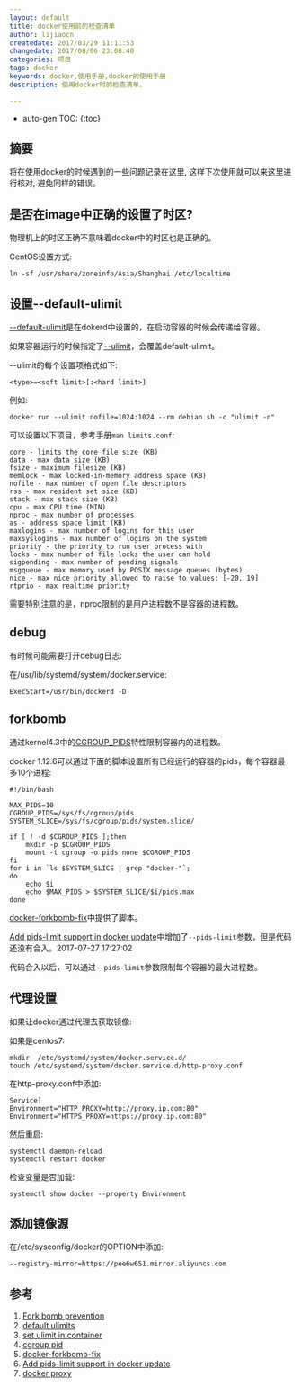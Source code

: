 ```yaml
---
layout: default
title: docker使用前的检查清单
author: lijiaocn
createdate: 2017/03/29 11:11:53
changedate: 2017/08/06 23:08:40
categories: 项目
tags: docker
keywords: docker,使用手册,docker的使用手册
description: 使用docker时的检查清单。

---
```


* auto-gen TOC:
{:toc}

## 摘要

将在使用docker的时候遇到的一些问题记录在这里, 这样下次使用就可以来这里进行核对, 避免同样的错误。

## 是否在image中正确的设置了时区?

物理机上的时区正确不意味着docker中的时区也是正确的。

CentOS设置方式:

	ln -sf /usr/share/zoneinfo/Asia/Shanghai /etc/localtime

## 设置--default-ulimit

[--default-ulimit][2]是在dokerd中设置的，在启动容器的时候会传递给容器。

如果容器运行的时候指定了[--ulimit][3]，会覆盖default-ulimit。

--ulimit的每个设置项格式如下:

	<type>=<soft limit>[:<hard limit>]

例如:

	docker run --ulimit nofile=1024:1024 --rm debian sh -c "ulimit -n"

可以设置以下项目，参考手册`man limits.conf`:

	core - limits the core file size (KB)
	data - max data size (KB)
	fsize - maximum filesize (KB)
	memlock - max locked-in-memory address space (KB)
	nofile - max number of open file descriptors
	rss - max resident set size (KB)
	stack - max stack size (KB)
	cpu - max CPU time (MIN)
	nproc - max number of processes
	as - address space limit (KB)
	maxlogins - max number of logins for this user
	maxsyslogins - max number of logins on the system
	priority - the priority to run user process with
	locks - max number of file locks the user can hold
	sigpending - max number of pending signals
	msgqueue - max memory used by POSIX message queues (bytes)
	nice - max nice priority allowed to raise to values: [-20, 19]
	rtprio - max realtime priority

需要特别注意的是，nproc限制的是用户进程数不是容器的进程数。

## debug

有时候可能需要打开debug日志:

在/usr/lib/systemd/system/docker.service:

	ExecStart=/usr/bin/dockerd -D

## forkbomb

通过kernel4.3中的[CGROUP_PIDS][4]特性限制容器内的进程数。

docker 1.12.6可以通过下面的脚本设置所有已经运行的容器的pids，每个容器最多10个进程:

	#!/bin/bash
	
	MAX_PIDS=10
	CGROUP_PIDS=/sys/fs/cgroup/pids
	SYSTEM_SLICE=/sys/fs/cgroup/pids/system.slice/
	
	if [ ! -d $CGROUP_PIDS ];then
		mkdir -p $CGROUP_PIDS
		mount -t cgroup -o pids none $CGROUP_PIDS
	fi
	for i in `ls $SYSTEM_SLICE | grep "docker-"`;
	do
		echo $i
		echo $MAX_PIDS > $SYSTEM_SLICE/$i/pids.max
	done

[docker-forkbomb-fix][5]中提供了脚本。

[Add pids-limit support in docker update][6]中增加了`--pids-limit`参数，但是代码还没有合入。2017-07-27 17:27:02

代码合入以后，可以通过`--pids-limit`参数限制每个容器的最大进程数。

## 代理设置

如果让docker通过代理去获取镜像:

如果是centos7:

	mkdir  /etc/systemd/system/docker.service.d/
	touch /etc/systemd/system/docker.service.d/http-proxy.conf

在http-proxy.conf中添加:

	Service]
	Environment="HTTP_PROXY=http://proxy.ip.com:80"
	Environment="HTTPS_PROXY=https://proxy.ip.com:80"

然后重启:

	systemctl daemon-reload
	systemctl restart docker

检查变量是否加载:

	systemctl show docker --property Environment

## 添加镜像源

在/etc/sysconfig/docker的OPTION中添加:

	--registry-mirror=https://pee6w651.mirror.aliyuncs.com

## 参考

1. [Fork bomb prevention][1]
2. [default ulimits][2]
3. [set ulimit in container][3]
4. [cgroup pid][4]
5. [docker-forkbomb-fix][5]
6. [Add pids-limit support in docker update][6]
7. [docker proxy][7]

[1]: https://github.com/moby/moby/issues/6479  "Fork bomb prevention" 
[2]: https://docs.docker.com/engine/reference/commandline/dockerd/#default-ulimits "default-ulimits"
[3]: https://docs.docker.com/engine/reference/commandline/run/#set-ulimits-in-container-ulimit  "set ulimit in container"
[4]: https://www.kernel.org/doc/Documentation/cgroup-v1/pids.txt "cgroups pid"
[5]: https://github.com/lijiaocn/docker-forkbomb-fix.git  "docker-forkbomb-fix"
[6]:  https://github.com/moby/moby/pull/32519   "Add pids-limit support in docker update" 
[7]: https://my.oschina.net/tinkercloud/blog/638960  "docker proxy"
